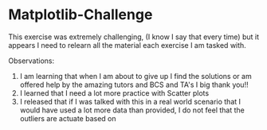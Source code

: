 # Matplotlib-Challenge


This exercise was extremely challenging, (I know I say that every time) but it appears I need to relearn all the material each exercise I am tasked with.

Observations:

1. I am learning that when I am about to give up I find the solutions or am offered help by the amazing tutors and BCS and TA's I big thank you!!
2. I learned that I need a lot more practice with Scatter plots
3. I released that if I was talked with this in a real world scenario that I would have used a lot more data than provided, I do not feel that the outliers are actuate based on
